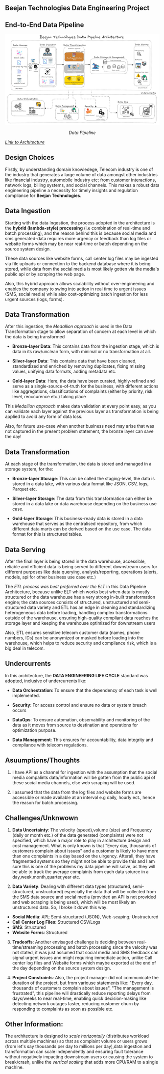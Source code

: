 ## Beejan Technologies Data Engineering Project

## End-to-End Data Pipeline

![alt text](Images/Pipeline.png)
<p align="center"><em>Data Pipeline</em></p>

[*Link to Architecture*](https://excalidraw.com/#json=RVlYGQOwumN0P9CX8LB2b,Bi5lSTVtqqq2WfeysYMGAA)

## Design Choices

Firstly, by understanding domain knowledege, Telecom industry is one of the industry that generates a large volume of data amongst other industries like financial industry, automobile industry etc; from customer interactions, network logs, billing systems, and social channels. This makes a robust data engineering pipeline a necessity for timely insights and regulation compliance for **Beejan Technologies**.

## Data Ingestion

Starting with the data Ingestion, the process adopted in the architecture is the **hybrid (lambda-style) processing** (i.e combination of real-time and batch processing), and the reason behind this is because social media and sms generated-data requires more urgency or feedback than log files or website forms which may be near real-time or batch depending on the source system design.

These data sources like website forms, call center log files may be ingested via file uploads or connection to the backend database where it is being stored, while data from the social media is most likely gotten via the media's public api or by scraping the web page.

Also, this hybrid approach allows scalability without over-engineering and enables the company to swing into action in real time to urgent issues (SMS, social media) while also cost-optimizing batch ingestion for less urgent sources (logs, forms).

## Data Transformation

After this ingestion, the _Medallion approach_ is used in the Data Transformation stage to allow separation of concern at each level in which the data is being transformed

- **Bronze-layer Data**: This contains data from the ingestion stage, which is data in its raw/unclean form, with minimal or no transformation at all.

- **Silver-layer Data**: This contains data that have been cleaned, standardized and enriched by removing duplicates, fixing missing values, unifying data formats, adding metadata etc.

- **Gold-layer Data**: Here, the data have been curated, highly-refined and serve as a single-source-of-truth for the business, with different actions like aggregations, classifications of complaints (either by priority, risk level, reoccurence etc.) taking place

This _Medallion approach_ makes data validation at every point easy, as you can validate each layer against the previous layer as transformation is being applied to avoid any form of data loss. 

Also, for future use-case when another business need may arise that was not captured in the present problem statement, the bronze layer can save the day!

## Data Transformation

At each stage of the transformation, the data is stored and managed in a storage system, for the:

- **Bronze-layer Storage**: This can be called the staging-level, the data is stored in a data lake, with various data format like JSON, CSV, logs, Parquet etc.

- **Silver-layer Storage**: The data from this transformation can either be stored in a data lake or data warehouse depending on the business use case.

- **Gold-layer Storage**: This business-ready data is stored in a data warehouse that serves as the centralised repository, from which different data marts can be derived based on the use case. The data format for this is structured tables.

## Data Serving

After the final layer is being stored in the data warehouse, accessible, reliable and efficient data is being served to different downstream users for different purposes like data querying, analysis/reporting, operations (alerts, models, api for other business use case etc.)

The _ETL process was best preferred over the ELT_ in this Data Pipeline Architecture, because unlike ELT which works best when data is mostly structured or the data warehouse has a very strong in-built transformation engine; the data sources consists of structured, unstructured and semi-structured data variety and ETL has an edge in cleaning and standardizing heterogeneous data before loading, handling complex transformations outside of the warehouse, ensuring high-quality compliant data reaches the storage layer and keeping the warehouse optimized for downstream users

Also, ETL ensures sensitive telecom customer data (names, phone numbers, IDs) can be anonymized or masked before loading into the warehouse, which helps to reduce security and compliance risk, which is a big deal in telecom.

## Undercurrents

In this architecture, the **DATA ENGINEERING LIFE CYCLE** standard was adopted, inclusive of undercurrents like:

- **Data Orchestration**: To ensure that the dependency of each task is well implemented.

- **Security**: For access control and ensure no data or system breach occurs

- **DataOps**: To ensure automation, observability and monitoring of the data as it moves from source to destination and operations for optimization purpose.

- **Data Management**: This ensures for accountability, data integrity and compliance with telecom regulations.

## Asuumptions/Thoughts

1. I have API as a channel for ingestion with the assumption that the social media compalints data/information will be gotten from the public api of these social media channels, else web scraping will be used.

2. I assumed that the data from the log files and website forms are accessible or made available at an interval e.g daily, hourly ect., hence the reason for batch processing.

## Challenges/Unknwown

1. **Data Uncertainty**: The velocity (speed),volume (size) and Frequency (daily or month etc.) of the data generated (complaints) were not specified, which have a major role to play in architecture design and cost management. What is only known is that "Every day, thousands of customers complain about issues" and a customer is likely to have more than one complaints in a day based on the uirgency. Afterall, they have fragmented systems so they might not be able to provide this and I am sure this is one of the problems my data pipeline will solve, as they will be able to track the average complaints from each data soiurce in a day,week,month,quarter,year etc. 

2. **Data Variety**: Dealing with different data types (structured, semi-structured, unstructured) especially the data that will be collected from the SMS data source and social media (provided an API is not provided and web scraping is being used), which will be most likely an unstructured data.
So, I broke it down this way:
- **Social Media**: API; Semi-structured (JSON), Web-scaping; Unstructured
- **Call Center Log Files**: Structured CSV/Logs
- **SMS**: Structured
- **Website Forms**: Structured

3. **Tradeoffs**: Another envisaged challenge is deciding between real-time/streaming processing and batch processing since the velocity was not stated, it was just assumed that social media and SMS feedback can signal urgent issues and might requiring immediate action, unlike Call center log files and Website forms which maybe exported at the end of the day depending on the source system design.

4. **Project Constraints**: Also, the project manager did not communicate the duration of the project, but from variouse statements like: "Every day, thousands of customers complain about issues", "The management is frustrated", this pipeline will drastically reduce reporting delays from days/weeks to near real-time, enabling quick decision-making like detecting network outages faster, reducing customer churn by responding to complaints as soon as possible etc.

## Other Information:
The architecture is designed to _scale horizontally_ (distributes workload across multiple machines) so that as complaint volume or users grows (from let's say thousands per day to millions per day),data ingestion and transformation can scale independently and ensuring fault tolerance without negatively impacting downstream users or causing the system to break/crash, unlike the _vertical scaling_ that adds more CPU/RAM to a single machine.
